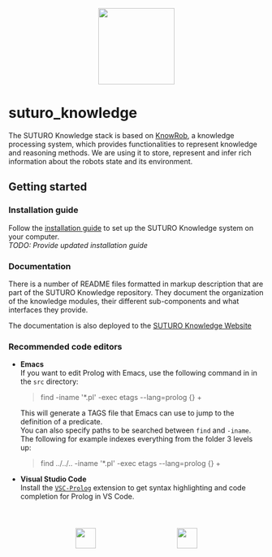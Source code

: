 <p align="center">
  <img width="150" src="https://suturo.github.io/suturo_knowledge/assets/images/suturo-knowledge-full-1000.png">
</p>

# suturo_knowledge

The SUTURO Knowledge stack is based on [KnowRob](https://github.com/knowrob/knowrob), a knowledge processing system, which provides functionalities to represent knowledge and reasoning methods. We are using it to store, represent and infer rich information about the robots state and its environment.

## Getting started

### Installation guide
Follow the [installation guide](https://github.com/suturo21-22/suturo-installation) to set up the SUTURO Knowledge system on your computer.  
_TODO: Provide updated installation guide_

### Documentation
There is a number of README files formatted in markup description that are part of the SUTURO Knowledge repository. They document the organization of the knowledge modules, their different sub-components and what interfaces they provide.

The documentation is also deployed to the [SUTURO Knowledge Website](https://suturo.github.io/suturo_knowledge/)

### Recommended code editors

- **Emacs**  
  If you want to edit Prolog with Emacs, use the following command in in the `src` directory:
  > find -iname '*.pl' -exec etags --lang=prolog {} +

  This will generate a TAGS file that Emacs can use to jump to the definition of a predicate.  
  You can also specify paths to be searched between `find` and `-iname`.  
  The following for example indexes everything from the folder 3 levels up:
  > find ../../.. -iname '*.pl' -exec etags --lang=prolog {} +

- **Visual Studio Code**  
  Install the [`VSC-Prolog`](https://marketplace.visualstudio.com/items?itemName=arthurwang.vsc-prolog) extension to get syntax highlighting and code completion for Prolog in VS Code.

<div style="display: flex; align-items: center; justify-content: center; padding-top: 40px">
  <a href="https://www.uni-bremen.de/" style="padding: 0 80px">
    <img height="40" src="https://suturo.github.io/suturo_knowledge/assets/images/uni-bremen-logo-footer.png">
  </a>
  <a href="https://github.com/suturo" style="padding: 0 80px">
    <img height="40"  src="https://suturo.github.io/suturo_knowledge/assets/images/suturo-logo-footer.png">
  </a>
</div>